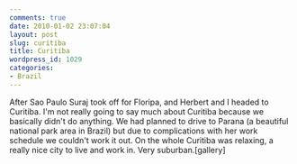 ```yaml
---
comments: true
date: 2010-01-02 23:07:04
layout: post
slug: curitiba
title: Curitiba
wordpress_id: 1029
categories:
- Brazil
---
```


After Sao Paulo Suraj took off for Floripa, and Herbert and I headed to Curitiba.  I'm not really going to say much about Curitiba because we basically didn't do anything.  We had planned to drive to Parana (a beautiful national park area in Brazil) but due to complications with her work schedule we couldn't work it out.  On the whole Curitiba was relaxing, a really nice city to live and work in.  Very suburban.[gallery]
